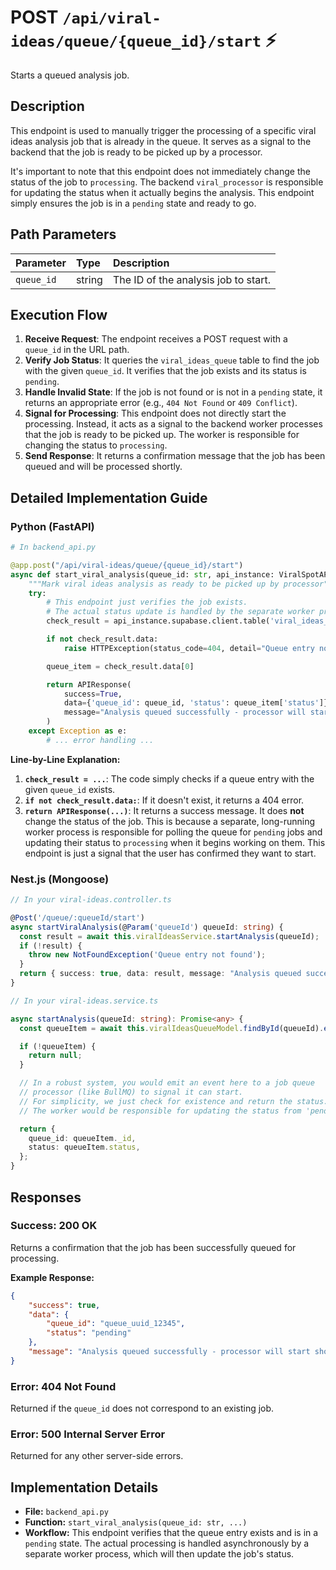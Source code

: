 # POST `/api/viral-ideas/queue/{queue_id}/start` ⚡

Starts a queued analysis job.

## Description

This endpoint is used to manually trigger the processing of a specific viral ideas analysis job that is already in the queue. It serves as a signal to the backend that the job is ready to be picked up by a processor.

It's important to note that this endpoint does not immediately change the status of the job to `processing`. The backend `viral_processor` is responsible for updating the status when it actually begins the analysis. This endpoint simply ensures the job is in a `pending` state and ready to go.

## Path Parameters

| Parameter  | Type   | Description                          |
| :--------- | :----- | :----------------------------------- |
| `queue_id` | string | The ID of the analysis job to start. |

## Execution Flow

1.  **Receive Request**: The endpoint receives a POST request with a `queue_id` in the URL path.
2.  **Verify Job Status**: It queries the `viral_ideas_queue` table to find the job with the given `queue_id`. It verifies that the job exists and its status is `pending`.
3.  **Handle Invalid State**: If the job is not found or is not in a `pending` state, it returns an appropriate error (e.g., `404 Not Found` or `409 Conflict`).
4.  **Signal for Processing**: This endpoint does not directly start the processing. Instead, it acts as a signal to the backend worker processes that the job is ready to be picked up. The worker is responsible for changing the status to `processing`.
5.  **Send Response**: It returns a confirmation message that the job has been queued and will be processed shortly.

## Detailed Implementation Guide

### Python (FastAPI)

```python
# In backend_api.py

@app.post("/api/viral-ideas/queue/{queue_id}/start")
async def start_viral_analysis(queue_id: str, api_instance: ViralSpotAPI = Depends(get_api)):
    """Mark viral ideas analysis as ready to be picked up by processor"""
    try:
        # This endpoint just verifies the job exists.
        # The actual status update is handled by the separate worker process.
        check_result = api_instance.supabase.client.table('viral_ideas_queue').select('*').eq('id', queue_id).execute()

        if not check_result.data:
            raise HTTPException(status_code=404, detail="Queue entry not found")

        queue_item = check_result.data[0]

        return APIResponse(
            success=True,
            data={'queue_id': queue_id, 'status': queue_item['status']},
            message="Analysis queued successfully - processor will start shortly"
        )
    except Exception as e:
        # ... error handling ...
```

**Line-by-Line Explanation:**

1.  **`check_result = ...`**: The code simply checks if a queue entry with the given `queue_id` exists.
2.  **`if not check_result.data:`**: If it doesn't exist, it returns a 404 error.
3.  **`return APIResponse(...)`**: It returns a success message. It does **not** change the status of the job. This is because a separate, long-running worker process is responsible for polling the queue for `pending` jobs and updating their status to `processing` when it begins working on them. This endpoint is just a signal that the user has confirmed they want to start.

### Nest.js (Mongoose)

```typescript
// In your viral-ideas.controller.ts

@Post('/queue/:queueId/start')
async startViralAnalysis(@Param('queueId') queueId: string) {
  const result = await this.viralIdeasService.startAnalysis(queueId);
  if (!result) {
    throw new NotFoundException('Queue entry not found');
  }
  return { success: true, data: result, message: "Analysis queued successfully" };
}

// In your viral-ideas.service.ts

async startAnalysis(queueId: string): Promise<any> {
  const queueItem = await this.viralIdeasQueueModel.findById(queueId).exec();

  if (!queueItem) {
    return null;
  }

  // In a robust system, you would emit an event here to a job queue
  // processor (like BullMQ) to signal it can start.
  // For simplicity, we just check for existence and return the status.
  // The worker would be responsible for updating the status from 'pending' to 'processing'.

  return {
    queue_id: queueItem._id,
    status: queueItem.status,
  };
}
```

## Responses

### Success: 200 OK

Returns a confirmation that the job has been successfully queued for processing.

**Example Response:**

```json
{
    "success": true,
    "data": {
        "queue_id": "queue_uuid_12345",
        "status": "pending"
    },
    "message": "Analysis queued successfully - processor will start shortly"
}
```

### Error: 404 Not Found

Returned if the `queue_id` does not correspond to an existing job.

### Error: 500 Internal Server Error

Returned for any other server-side errors.

## Implementation Details

-   **File:** `backend_api.py`
-   **Function:** `start_viral_analysis(queue_id: str, ...)`
-   **Workflow:** This endpoint verifies that the queue entry exists and is in a `pending` state. The actual processing is handled asynchronously by a separate worker process, which will then update the job's status.
